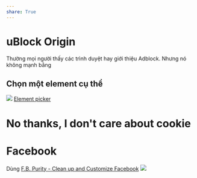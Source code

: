 ```yaml
---
share: True
---
```

# uBlock Origin
Thường mọi người thấy các trình duyệt hay giới thiệu Adblock. Nhưng nó không mạnh bằng
## Chọn một element cụ thể
![](https://user-images.githubusercontent.com/95879668/199072316-c25f97c2-b24f-4346-85e3-bd45f848bccb.png)
[Element picker](https://github.com/gorhill/uBlock/wiki/Element-picker)
# No thanks, I don't care about cookie
# Facebook 
Dùng [F.B. Purity - Clean up and Customize Facebook](https://www.fbpurity.com/)
![](https://lh3.googleusercontent.com/e_zPSMC-g4edOvmPnkXUfdR598OqPz1JCqyGOQVJ9jBOe1m3Ikf4_dSgpLUbH_z-LvyY78t-Be4lDhXPC-nidwNrlGo=w640-h400-e365-rj-sc0x00ffffff) 
